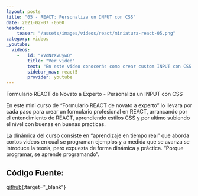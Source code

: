 ```yaml
---
layout: posts
title: "05 - REACT: Personaliza un INPUT con CSS"
date: 2021-02-07 -0500
header:
    teaser: "/assets/images/videos/react/miniatura-react-05.png"
category: videos
_youtube: 
  videos:
    -   id: "xVoNrXvUywQ"
        title: "Ver video"
        text: "En este video conocerás como crear custom INPUT con CSS (personalizar un INPUT con CSS)" 
        sidebar_nav: react5
        provider: youtube
---
```


Formulario REACT de Novato a Experto - Personaliza un INPUT con CSS

En este mini curso de “Formulario REACT de novato a experto” lo llevara por cada paso para crear un formulario profesional en REACT, arrancando por el entendimiento de REACT, aprendiendo estilos CSS y por ultimo subiendo el nivel con buenas en buenas practicas.

La dinámica del curso consiste en “aprendizaje en tiempo real” que aborda cortos videos en cual se programan ejemplos y a medida que se avanza se introduce la teoría, pero expuesta de forma dinámica y práctica. “Porque programar, se aprende programando”.  


## Código Fuente:

[github](https://github.com/gonzaloperezbarrios/mi_formulario-react-0-100/tree/04-css-custom-imput){:target="_blank"}
